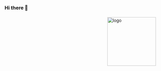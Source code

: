 ### Hi there 👋
<img src="https://github-readme-stats.vercel.app/api?username=ZzCoding530&show_icons=true" alt="logo" height="160" align="right" style="margin: 5px; margin-bottom: 20px;" /> 

<!--
**ZzCoding530/ZzCoding530** is a ✨ _special_ ✨ repository because its `README.md` (this file) appears on your GitHub profile.

Here are some ideas to get you started:

- 🔭 I’m currently working on ...
- 🌱 I’m currently learning ...
- 👯 I’m looking to collaborate on ...
- 🤔 I’m looking for help with ...
- 💬 Ask me about ...
- 📫 How to reach me: ...
- 😄 Pronouns: ...
- ⚡ Fun fact: ...
-->

